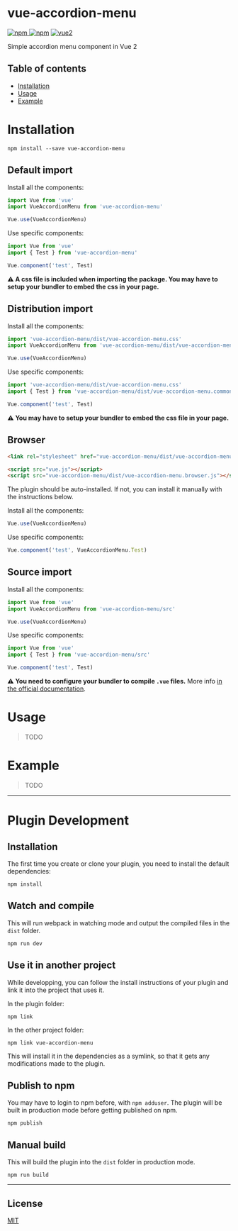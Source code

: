 # vue-accordion-menu

[![npm](https://img.shields.io/npm/v/vue-accordion-menu.svg) ![npm](https://img.shields.io/npm/dm/vue-accordion-menu.svg)](https://www.npmjs.com/package/vue-accordion-menu)
[![vue2](https://img.shields.io/badge/vue-2.x-brightgreen.svg)](https://vuejs.org/)

Simple accordion menu component in Vue 2

## Table of contents

- [Installation](#installation)
- [Usage](#usage)
- [Example](#example)

# Installation

```
npm install --save vue-accordion-menu
```

## Default import

Install all the components:

```javascript
import Vue from 'vue'
import VueAccordionMenu from 'vue-accordion-menu'

Vue.use(VueAccordionMenu)
```

Use specific components:

```javascript
import Vue from 'vue'
import { Test } from 'vue-accordion-menu'

Vue.component('test', Test)
```

**⚠️ A css file is included when importing the package. You may have to setup your bundler to embed the css in your page.**

## Distribution import

Install all the components:

```javascript
import 'vue-accordion-menu/dist/vue-accordion-menu.css'
import VueAccordionMenu from 'vue-accordion-menu/dist/vue-accordion-menu.common'

Vue.use(VueAccordionMenu)
```

Use specific components:

```javascript
import 'vue-accordion-menu/dist/vue-accordion-menu.css'
import { Test } from 'vue-accordion-menu/dist/vue-accordion-menu.common'

Vue.component('test', Test)
```

**⚠️ You may have to setup your bundler to embed the css file in your page.**

## Browser

```html
<link rel="stylesheet" href="vue-accordion-menu/dist/vue-accordion-menu.css"/>

<script src="vue.js"></script>
<script src="vue-accordion-menu/dist/vue-accordion-menu.browser.js"></script>
```

The plugin should be auto-installed. If not, you can install it manually with the instructions below.

Install all the components:

```javascript
Vue.use(VueAccordionMenu)
```

Use specific components:

```javascript
Vue.component('test', VueAccordionMenu.Test)
```

## Source import

Install all the components:

```javascript
import Vue from 'vue'
import VueAccordionMenu from 'vue-accordion-menu/src'

Vue.use(VueAccordionMenu)
```

Use specific components:

```javascript
import Vue from 'vue'
import { Test } from 'vue-accordion-menu/src'

Vue.component('test', Test)
```

**⚠️ You need to configure your bundler to compile `.vue` files.** More info [in the official documentation](https://vuejs.org/v2/guide/single-file-components.html).

# Usage

> TODO

# Example

> TODO

---

# Plugin Development

## Installation

The first time you create or clone your plugin, you need to install the default dependencies:

```
npm install
```

## Watch and compile

This will run webpack in watching mode and output the compiled files in the `dist` folder.

```
npm run dev
```

## Use it in another project

While developping, you can follow the install instructions of your plugin and link it into the project that uses it.

In the plugin folder:

```
npm link
```

In the other project folder:

```
npm link vue-accordion-menu
```

This will install it in the dependencies as a symlink, so that it gets any modifications made to the plugin.

## Publish to npm

You may have to login to npm before, with `npm adduser`. The plugin will be built in production mode before getting published on npm.

```
npm publish
```

## Manual build

This will build the plugin into the `dist` folder in production mode.

```
npm run build
```

---

## License

[MIT](http://opensource.org/licenses/MIT)
